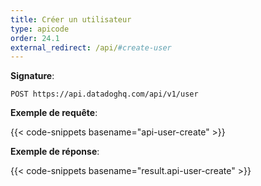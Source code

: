 ```yaml
---
title: Créer un utilisateur
type: apicode
order: 24.1
external_redirect: /api/#create-user
---
```


**Signature**:

`POST https://api.datadoghq.com/api/v1/user`

**Exemple de requête**:

{{< code-snippets basename="api-user-create" >}}

**Exemple de réponse**:

{{< code-snippets basename="result.api-user-create" >}}

